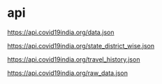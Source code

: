 # api

https://api.covid19india.org/data.json

https://api.covid19india.org/state_district_wise.json

https://api.covid19india.org/travel_history.json

https://api.covid19india.org/raw_data.json
